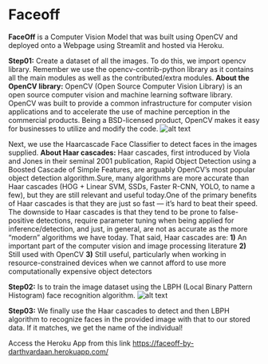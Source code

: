 # Faceoff
__FaceOff__ is a Computer Vision Model that was built using OpenCV and deployed onto a Webpage using Streamlit and hosted via Heroku. 

__Step01:__ Create a dataset of all the images. To do this, we import opencv library. Remember we use the opencv-contrib-python library as it contains all the main modules as well as the contributed/extra modules. 
__About the OpenCV library:__
OpenCV (Open Source Computer Vision Library) is an open source computer vision and machine learning software library. OpenCV was built to provide a common infrastructure for computer vision applications and to accelerate the use of machine perception in the commercial products. Being a BSD-licensed product, OpenCV makes it easy for businesses to utilize and modify the code.
![alt text](https://miro.medium.com/max/1050/1*uICHe7Ul2F3rBim1a7GQaA.png)

Next, we use the Haarcascade Face Classifier to detect faces in the images supplied. 
__About Haar cascades:__
Haar cascades, first introduced by Viola and Jones in their seminal 2001 publication, Rapid Object Detection using a Boosted Cascade of Simple Features, are arguably OpenCV’s most popular object detection algorithm.Sure, many algorithms are more accurate than Haar cascades (HOG + Linear SVM, SSDs, Faster R-CNN, YOLO, to name a few), but they are still relevant and useful today.One of the primary benefits of Haar cascades is that they are just so fast — it’s hard to beat their speed.
The downside to Haar cascades is that they tend to be prone to false-positive detections, require parameter tuning when being applied for inference/detection, and just, in general, are not as accurate as the more “modern” algorithms we have today.
That said, Haar cascades are:
__1)__ An important part of the computer vision and image processing literature
__2)__ Still used with OpenCV
__3)__ Still useful, particularly when working in resource-constrained devices when we cannot afford to use more computationally expensive object detectors

__Step02:__ Is to train the image dataset using the LBPH (Local Binary Pattern Histogram) face recognition algorithm.
![alt text](https://miro.medium.com/max/1838/1*-cyqWPcas3CXp4O2O7xPpg.png)

__Step03:__ We finally use the Haar cascades to detect and then LBPH algorithm to recognize faces in the provided image with that to our stored data. If it matches, we get the name of the individual! 

Access the Heroku App from this link https://faceoff-by-darthvardaan.herokuapp.com/ 

